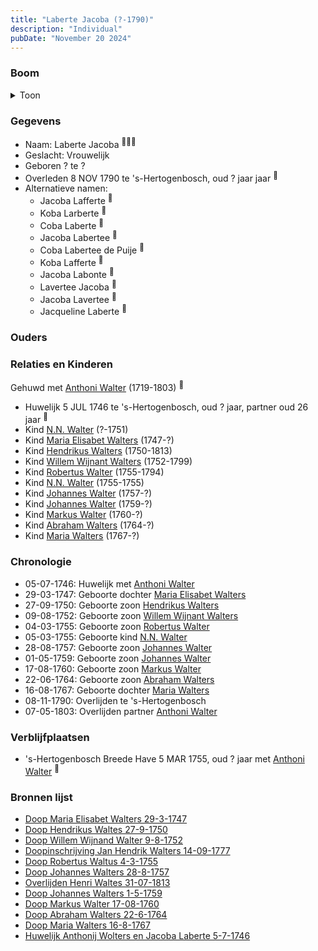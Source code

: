```yaml
---
title: "Laberte Jacoba (?-1790)"
description: "Individual"
pubDate: "November 20 2024"
---
```


### Boom
<details><summary>Toon</summary>

![test](https://www.plantuml.com/plantuml/svg/fPPTJzim58Rl_IkEu8AhJacSD0sgW9QrOmWwnCRGD4t8IRmcgsiZEnMgKF_x7E9-EMmosrsTO_jzpgTxfYeYgyMS8JKh-IEHP0ufoMPJAHOyFnTCIAWauKgRAAzGKUOKib9cZ3Q_wVonMiASpbCgLVD9LLHIKIqVATgvDMD4ANX6030KCgVoIr5cCqwLwlVdfEGd9u3H2g4Zk7cHKWWrHmwkYBwxed19Cf6I0o0AFdgUZmFOd3mS3qTuXFNrppzBol8Lz8zJaYuVKb5LZ1wVm2cSxjZKRC7O0-7vGoQ5KgdG77fJ3oQVle8V9nuSgSw5LXLJobEXig96Cpm3NXM2bt1FcFPqo-C378xmE1eF_y8HmllHkPRm4nUW6Au7ty3lULZlNgq1-iTFDCzBFjKx8hYykzBtXTqNaB7dUM4N3bavBQebPKmyQPZDoMiYIm8ZLYeTqyfue3OkX34uX398DDLjhHcx-72wYtv1UIxBsKArj77Y4huWXi-Z6wqTUIxQEYSluUdv-BMC6gZ9kyaxEviX1XF5gQJB_osi0CDuDAon_Tret9UCqJdSbxyuuUrq19vBI18Ot7sehmvSIBgc_f9a5-HMr2ssoSes2au4eQc7A78XYDO4uIx1fIW8rnjQ14vT5VJMGNXxIVvHkUkYx3ST6aTE_Rmdh9jnzah8GoVPs3ZSTUg3FTr1AacX9tAh0x5Jg0FTKfDQEVmNZ_NuQUdsNAQEtrrx_FOKlzRWiMk3HzlgReqGXsBVQOqLCkzMfsC6DJ8Fn_Q36U0TCu_trpYnx7X_7NYMtLxxrjhM2oqzwtxSsr_769bde_DTF_qvvJyse6QcMuRGdC2sGQERaMUVQ0nXs-0ZCo1iGnFMcj8oXCXqc8tRKE4MbNROLAXbq9wZC_sMwNzElm40)
</details>

### Gegevens
- Naam: Laberte Jacoba <sup><a href="../s00180/" style="text-decoration:none" title="Doop Willem Wijnand Walter 9-8-1752">:link:</a><a href="../s00193/" style="text-decoration:none" title="Doop Johannes Walters 28-8-1757">:link:</a><a href="../s00189/" style="text-decoration:none" title="Huwelijk Anthonij Wolters en Jacoba Laberte 5-7-1746">:link:</a></sup>
- Geslacht: Vrouwelijk
- Geboren ? te ? 
- Overleden 8 NOV 1790 te 's-Hertogenbosch, oud ? jaar jaar <sup><a href="../s00194/" style="text-decoration:none" title="0301 Blok Vismarkt Ht (1330)1456-1811">:link:</a></sup>
- Alternatieve namen:
  - Jacoba Lafferte <sup><a href="../s00181/" style="text-decoration:none" title="Doop Abraham Walters 22-6-1764">:link:</a></sup>
  - Koba Larberte <sup><a href="../s00190/" style="text-decoration:none" title="Doop Maria Walters 16-8-1767">:link:</a></sup>
  - Coba Laberte <sup><a href="../s00191/" style="text-decoration:none" title="Doop Hendrikus Waltes 27-9-1750">:link:</a></sup>
  - Jacoba Labertee <sup><a href="../s00192/" style="text-decoration:none" title="Doop Robertus Waltus 4-3-1755">:link:</a></sup>
  - Coba Labertee de Puije <sup><a href="../s00193/" style="text-decoration:none" title="Doop Johannes Walters 28-8-1757">:link:</a></sup>
  - Koba Lafferte <sup><a href="../s00201/" style="text-decoration:none" title="Doop Markus Walter 17-08-1760">:link:</a></sup>
  - Jacoba Labonte <sup><a href="../s00203/" style="text-decoration:none" title="Doop Johannes Walters 1-5-1759">:link:</a></sup>
  - Lavertee Jacoba <sup><a href="../s00204/" style="text-decoration:none" title="Doop Maria Elisabet Walters 29-3-1747">:link:</a></sup>
  - Jacoba Lavertee <sup><a href="../s00204/" style="text-decoration:none" title="Doop Maria Elisabet Walters 29-3-1747">:link:</a></sup>
  - Jacqueline Laberte <sup><a href="../s00295/" style="text-decoration:none" title="Overlijden Henri Waltes 31-07-1813">:link:</a></sup>

### Ouders

### Relaties en Kinderen

Gehuwd met [Anthoni Walter](../i00131/) (1719-1803) <sup><a href="../s00189/" style="text-decoration:none" title="Huwelijk Anthonij Wolters en Jacoba Laberte 5-7-1746">:link:</a></sup>
- Huwelijk 5 JUL 1746 te 's-Hertogenbosch, oud ? jaar, partner oud 26 jaar <sup><a href="../s00189/" style="text-decoration:none" title="Huwelijk Anthonij Wolters en Jacoba Laberte 5-7-1746">:link:</a></sup>
- Kind [N.N. Walter](../i00143/) (?-1751)
- Kind [Maria Elisabet Walters](../i00147/) (1747-?)
- Kind [Hendrikus Walters](../i00139/) (1750-1813)
- Kind [Willem Wijnant Walters](../i00120/) (1752-1799)
- Kind [Robertus Walter](../i00140/) (1755-1794)
- Kind [N.N. Walter](../i00173/) (1755-1755)
- Kind [Johannes Walter](../i00141/) (1757-?)
- Kind [Johannes Walter](../i00146/) (1759-?)
- Kind [Markus Walter](../i00144/) (1760-?)
- Kind [Abraham Walters](../i00133/) (1764-?)
- Kind [Maria Walters](../i00138/) (1767-?)

### Chronologie
- 05-07-1746: Huwelijk met [Anthoni Walter](../i00131/)
- 29-03-1747: Geboorte dochter [Maria Elisabet Walters](../i00147/)
- 27-09-1750: Geboorte zoon [Hendrikus Walters](../i00139/)
- 09-08-1752: Geboorte zoon [Willem Wijnant Walters](../i00120/)
- 04-03-1755: Geboorte zoon [Robertus Walter](../i00140/)
- 05-03-1755: Geboorte kind [N.N. Walter](../i00173/)
- 28-08-1757: Geboorte zoon [Johannes Walter](../i00141/)
- 01-05-1759: Geboorte zoon [Johannes Walter](../i00146/)
- 17-08-1760: Geboorte zoon [Markus Walter](../i00144/)
- 22-06-1764: Geboorte zoon [Abraham Walters](../i00133/)
- 16-08-1767: Geboorte dochter [Maria Walters](../i00138/)
- 08-11-1790: Overlijden te 's-Hertogenbosch
- 07-05-1803: Overlijden partner [Anthoni Walter](../i00131/)

### Verblijfplaatsen
- 's-Hertogenbosch Breede Have 5 MAR 1755, oud ? jaar met [Anthoni Walter](../i00131/) <sup><a href="../s00039/" style="text-decoration:none" title="Begravene N.N. Walters 05/03/1755">:link:</a></sup>

### Bronnen lijst
- [Doop Maria Elisabet Walters 29-3-1747](../s00204/)
- [Doop Hendrikus Waltes 27-9-1750](../s00191/)
- [Doop Willem Wijnand Walter 9-8-1752](../s00180/)
- [Doopinschrijving Jan Hendrik Walters 14-09-1777 ](../s00265/)
- [Doop Robertus Waltus 4-3-1755](../s00192/)
- [Doop Johannes Walters 28-8-1757](../s00193/)
- [Overlijden Henri Waltes 31-07-1813](../s00295/)
- [Doop Johannes Walters 1-5-1759](../s00203/)
- [Doop Markus Walter 17-08-1760](../s00201/)
- [Doop Abraham Walters 22-6-1764](../s00181/)
- [Doop Maria Walters 16-8-1767](../s00190/)
- [Huwelijk Anthonij Wolters en Jacoba Laberte 5-7-1746](../s00189/)